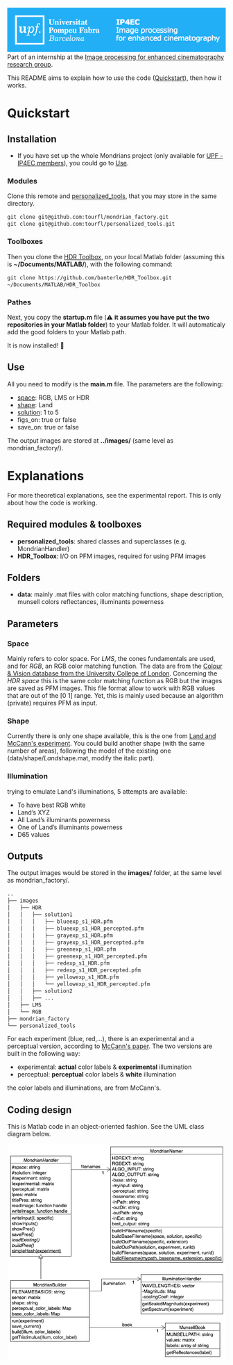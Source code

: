 ![IP4EC](doc/ip4ec.png)  
Part of an internship at the [Image processing for enhanced cinematography research group](http://ip4ec.upf.edu).

This README aims to explain how to use the code \([Quickstart](#quickstart)\), then how it works.

# Quickstart

## Installation

- If you have set up the whole Mondrians project (only available for [UPF - IP4EC members](http://ip4ec.upf.edu)), you could go to [Use](#use).

### Modules
Clone this remote and [personalized_tools](https://github.com/tourfl/personalized_tools), that you may store in the same directory.

```
git clone git@github.com:tourfl/mondrian_factory.git  
git clone git@github.com:tourfl/personalized_tools.git
```

### Toolboxes

Then you clone the [HDR Toolbox](https://github.com/banterle/HDR_Toolbox), on your local Matlab folder (assuming this is **~/Documents/MATLAB/**), with the following command:

```
git clone https://github.com/banterle/HDR_Toolbox.git ~/Documents/MATLAB/HDR_Toolbox
```

### Pathes
Next, you copy the **startup.m** file (:warning: **it assumes you have put the two repositories in your Matlab folder**) to your Matlab folder. It will automaticaly add the good folders to your Matlab path.

It is now installed! :camel:

## Use

All you need to modify is the **main.m** file. The parameters are the following:

- [space](#space): RGB, LMS or HDR
- [shape](#shape): Land
- [solution](#illumination): 1 to 5
- figs_on: true or false
- save_on: true or false

The output images are stored at **../images/** (same level as mondrian_factory/).

# Explanations

For more theoretical explanations, see the experimental report. This is only about how the code is working.

## Required modules & toolboxes

- **personalized\_tools**: shared classes and superclasses (e.g. MondrianHandler)
- **HDR\_Toolbox**: I/O on PFM images, required for using PFM images

## Folders

- **data**: mainly .mat files with color matching functions, shape description, munsell colors reflectances, illuminants powerness

## Parameters

### Space
Mainly refers to color space. For _LMS_, the cones fundamentals are used, and for _RGB_, an RGB color matching function. The data are from the [Colour & Vision database from the University College of London](http://www.cvrl.org).
Concerning the _HDR space_ this is the same color matching function as RGB but the images are saved as PFM images. This file format allow to work with RGB values that are out of the [0 1] range. Yet, this is mainly used because an algorithm (private) requires PFM as input.

### Shape
Currently there is only one shape available, this is the one from [Land and McCann's experiment](http://www.mccannimaging.com/Retinex/Publications_files/77LandSciAm.pdf).
You could build another shape (with the same number of areas), following the model of the existing one (data/shape/*Land*shape.mat, modify the italic part).

### Illumination
trying to emulate Land's illuminations, 5 attempts are available:

- To have best RGB white
- Land’s XYZ
- All Land’s illuminants powerness
- One of Land’s illuminants powerness
- D65 values

## Outputs

The output images would be stored in the **images/** folder, at the same level as mondrian_factory/.

```
..  
├── images  
│   ├── HDR  
│   │   ├── solution1  
│   │   │   ├── blueexp_s1_HDR.pfm  
│   │   │   ├── blueexp_s1_HDR_percepted.pfm  
│   │   │   ├── grayexp_s1_HDR.pfm  
│   │   │   ├── grayexp_s1_HDR_percepted.pfm  
│   │   │   ├── greenexp_s1_HDR.pfm  
│   │   │   ├── greenexp_s1_HDR_percepted.pfm  
│   │   │   ├── redexp_s1_HDR.pfm  
│   │   │   ├── redexp_s1_HDR_percepted.pfm  
│   │   │   ├── yellowexp_s1_HDR.pfm  
│   │   │   └── yellowexp_s1_HDR_percepted.pfm  
│   │   ├── solution2  
│   │   ├── ...  
│   ├── LMS  
│   └── RGB  
├── mondrian_factory  
└── personalized_tools  
```

For each experiment (blue, red,...), there is an experimental and a perceptual version, according to [McCann's paper](http://www.mcimg.us/Color/Color_Mondrians_files/76MMT%20VisRes.pdf).
The two versions are built in the following way:

- experimental: **actual** color labels & **experimental** illumination
- perceptual: **perceptual** color labels & **white** illumination

the color labels and illuminations, are from McCann's.

## Coding design

This is Matlab code in an object-oriented fashion. See the UML class diagram below.

![UML Class Diagram](doc/factory_classes.png)
